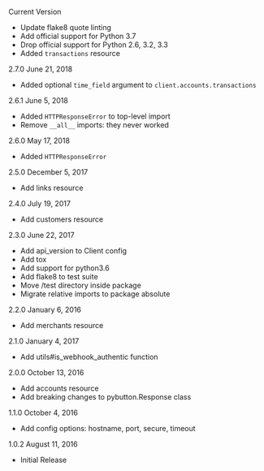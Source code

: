 Current Version
  - Update flake8 quote linting
  - Add official support for Python 3.7
  - Drop official support for Python 2.6, 3.2, 3.3
  - Added `transactions` resource

2.7.0 June 21, 2018
  - Added optional `time_field` argument to `client.accounts.transactions`

2.6.1 June 5, 2018
  - Added `HTTPResponseError` to top-level import
  - Remove `__all__` imports: they never worked

2.6.0 May 17, 2018
  - Added `HTTPResponseError`

2.5.0 December 5, 2017
  - Add links resource

2.4.0 July 19, 2017
  - Add customers resource

2.3.0 June 22, 2017
  - Add api_version to Client config
  - Add tox
  - Add support for python3.6
  - Add flake8 to test suite
  - Move /test directory inside package
  - Migrate relative imports to package absolute

2.2.0 January 6, 2016
  - Add merchants resource

2.1.0 January 4, 2017
  - Add utils#is_webhook_authentic function

2.0.0 October 13, 2016
  - Add accounts resource
  - Add breaking changes to pybutton.Response class

1.1.0 October 4, 2016
  - Add config options: hostname, port, secure, timeout

1.0.2 August 11, 2016
  - Initial Release
